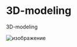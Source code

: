# 3D-modeling
3D-modeling


![изображение](https://github.com/user-attachments/assets/6cd15aef-91f6-4a7f-af39-02d39c7559a0)
